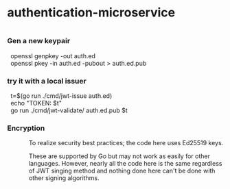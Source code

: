 <h1> authentication-microservice<h1>
<h3> Gen a new keypair</h3>
&nbsp; openssl genpkey -out auth.ed<br>
&nbsp; openssl pkey -in auth.ed -pubout > auth.ed.pub
<h3> try it with a local issuer</h3>
&nbsp; t=$(go run ./cmd/jwt-issue auth.ed)<br>
&nbsp; echo "TOKEN: $t"<br>
&nbsp; go run ./cmd/jwt-validate/ auth.ed.pub $t
<h3>Encryption</h3>
<p style="margin-left:10%;">To realize security best practices; the code here uses Ed25519 keys.</p>
<p style="margin-left:10%;">These are supported by Go but may not work as easily for other languages. However, nearly all the code here is the same regardless of JWT singing method and nothing done here can't be done with other signing algorithms.</p>
